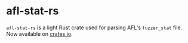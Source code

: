 # afl-stat-rs

`afl-stat-rs` is a light Rust crate used for parsing AFL's `fuzzer_stat` file. 
Now available on [crates.io](https://crates.io).
